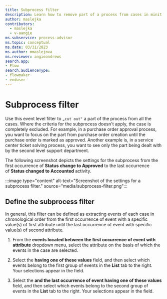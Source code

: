 ```yaml
---
title: Subprocess filter
description: Learn how to remove part of a process from cases in minit.
author: maslejka
contributors:
  - maslejka
  - v-aangie
ms.subservice: process-advisor
ms.topic: conceptual
ms.date: 03/31/2023
ms.author: mmaslejova
ms.reviewer: angieandrews
search.app:
- Flow
search.audienceType:
- flowmaker
- enduser
---
```


# Subprocess filter

Use this event level filter to `„cut out"` a part of the process from all the cases. Where the criteria for the subprocess doesn't apply, the case is completely excluded. For example, in a purchase order approval process, you want to focus on the part from purchase order creation until the purchase order is marked as approved. Another example is, in a service center ticket solving process, you want to see only the part being dealt with by the second level support department.

The following screenshot depicts the settings for the subprocess from the first occurrence of **Status change to Approved** to the last occurrence of **Status changed to Accounted** activity.

:::image type="content" alt-text="Screenshot of the settings for a subprocess filter." source="media/subprocess-filter.png":::

## Define the subprocess filter

In general, this filter can be defined as extracting events of each case in chronological order from the first occurrence of event with a specific value(s) of first attribute until the last occurrence of event with specific value(s) of second attribute.

1. From the **events located between the first occurrence of event with attribute** dropdown menu, select the attribute on the basis of which the events in the case are selected.

1. Select the **having one of these values** field, and then select which events belong to the first group of events in the **List** tab to the right. Your selections appear in the field.

1. Select the **and the last occurrence of event having one of these values** field, and then select which events belong to the second group of events in the **List** tab to the right. Your selections appear in the field.



